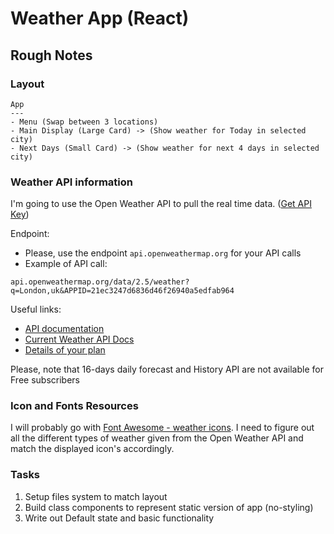 # Weather App (React)

## Rough Notes

### Layout

```
App
---
- Menu (Swap between 3 locations)
- Main Display (Large Card) -> (Show weather for Today in selected city)
- Next Days (Small Card) -> (Show weather for next 4 days in selected city)
```

### Weather API information

I'm going to use the Open Weather API to pull the real time data. ([Get API Key](https://home.openweathermap.org/api_keys))

Endpoint:
- Please, use the endpoint `api.openweathermap.org` for your API calls
- Example of API call:

```
api.openweathermap.org/data/2.5/weather?q=London,uk&APPID=21ec3247d6836d46f26940a5edfab964
```

Useful links:

- [API documentation](https://openweathermap.org/api) 
- [Current Weather API Docs](https://openweathermap.org/current)
- [Details of your plan](https://openweathermap.org/price) 

Please, note that 16-days daily forecast and History API are not available for Free subscribers

### Icon and Fonts Resources

I will probably go with [Font Awesome - weather icons](https://fontawesome.com/search?q=weather&s=solid%2Cbrands). I need to figure out all the different types of weather given from the Open Weather API and match the displayed icon's accordingly.

### Tasks

1. Setup files system to match layout
2. Build class components to represent static version of app (no-styling)
3. Write out Default state and basic functionality
